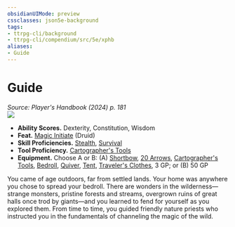```yaml
---
obsidianUIMode: preview
cssclasses: json5e-background
tags:
- ttrpg-cli/background
- ttrpg-cli/compendium/src/5e/xphb
aliases:
- Guide
---
```

# Guide
*Source: Player's Handbook (2024) p. 181*  
![](backgrounds/XPHB/Guide.webp#right)

- **Ability Scores.** Dexterity, Constitution, Wisdom  
- **Feat.** [Magic Initiate](/3-Mechanics/CLI/feats/magic-initiate-xphb.md) (Druid)  
- **Skill Proficiencies.** [Stealth](/3-Mechanics/CLI/skills.md#Stealth), [Survival](/3-Mechanics/CLI/skills.md#Survival)  
- **Tool Proficiency.** [Cartographer's Tools](/3-Mechanics/CLI/items/cartographers-tools-xphb.md)  
- **Equipment.** Choose A or B: (A) [Shortbow](/3-Mechanics/CLI/items/shortbow-xphb.md), [20 Arrows](/3-Mechanics/CLI/items/arrow-xphb.md), [Cartographer's Tools](/3-Mechanics/CLI/items/cartographers-tools-xphb.md), [Bedroll](/3-Mechanics/CLI/items/bedroll-xphb.md), [Quiver](/3-Mechanics/CLI/items/quiver-xphb.md), [Tent](/3-Mechanics/CLI/items/tent-xphb.md), [Traveler's Clothes](/3-Mechanics/CLI/items/travelers-clothes-xphb.md), 3 GP; or (B) 50 GP  

You came of age outdoors, far from settled lands. Your home was anywhere you chose to spread your bedroll. There are wonders in the wilderness—strange monsters, pristine forests and streams, overgrown ruins of great halls once trod by giants—and you learned to fend for yourself as you explored them. From time to time, you guided friendly nature priests who instructed you in the fundamentals of channeling the magic of the wild.